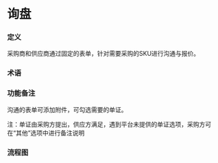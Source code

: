 # 询盘

### 定义

采购商和供应商通过固定的表单，针对需要采购的SKU进行沟通与报价。

### 术语

### 功能备注

沟通的表单可添加附件，可勾选需要的单证。

注：单证由采购方提出，供应方满足，遇到平台未提供的单证选项，采购方可在“其他”选项中进行备注说明

### 流程图



